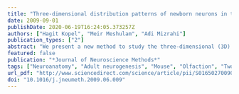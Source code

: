 ```yaml
---
title: "Three-dimensional distribution patterns of newborn neurons in the adult olfactory bulb"
date: 2009-09-01
publishDate: 2020-06-19T16:24:05.373257Z
authors: ["Hagit Kopel", "Meir Meshulam", "Adi Mizrahi"]
publication_types: ["2"]
abstract: "We present a new method to study the three-dimensional (3D) spatial distribution patterns of newborn neurons in the mouse olfactory bulb (OB). Newborn neurons were transduced, in vivo, using lentiviruses to express green fluorescent protein (GFP). Two-photon (2P) microscopy was used to image thick OB slices (∼250μm) at single cell resolution. Image-stacks were captured semi-automatically, and concatenated offline, to create larger image-stacks containing the positional information of all the labeled neurons. Serial reconstruction of the large image-stacks resulted in a three-dimensional virtual model, containing the exact position of all the labeled newborn neurons within large volumes of the OB. The feasibility of this method was demonstrated by analyzing the cell distributions of thousands of GFP labeled newborn neurons. This analysis identified 3D clusters in which the newborn cells’ density is significantly higher than the mean density. We show that our method reveals information that is overlooked when sampling only a small fraction of the tissue in 2D. This method may serve as a valuable tool, not only for analyzing newborn neurons in the OB, but also for other neuronal types as well as for other brain regions."
featured: false
publication: "*Journal of Neuroscience Methods*"
tags: ["Neuroanatomy", "Adult neurogenesis", "Mouse", "Olfaction", "Two-photon imaging"]
url_pdf: "http://www.sciencedirect.com/science/article/pii/S0165027009003100"
doi: "10.1016/j.jneumeth.2009.06.009"
---
```


